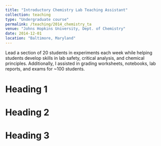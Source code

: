```yaml
---
title: "Introductory Chemistry Lab Teaching Assistant"
collection: teaching
type: "Undergraduate course"
permalink: /teaching/2014_chemistry_ta
venue: "Johns Hopkins University, Dept. of Chemistry"
date: 2014-12-01
location: "Baltimore, Maryland"
---
```


Lead a section of 20 students in experiments each week while helping students develop skills in lab safety, critical analysis, and chemical principles. Additionally, I assisted in grading worksheets, notebooks, lab reports, and exams for ~100 students.

Heading 1
======

Heading 2
======

Heading 3
======

